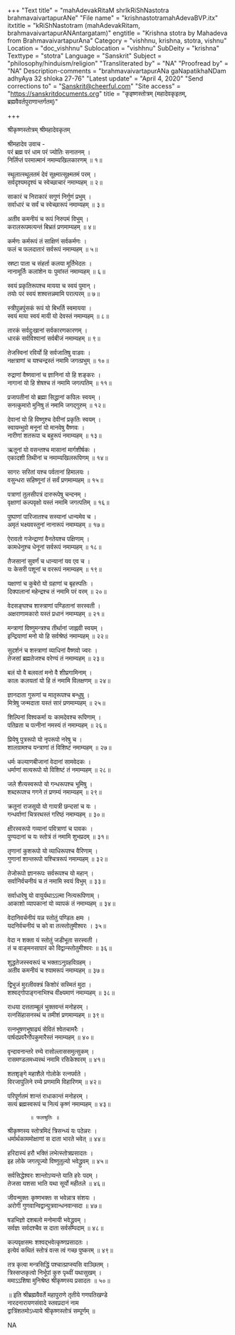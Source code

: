 +++
"Text title" = "mahAdevakRitaM shrIkRiShNastotra brahmavaivartapurANe"
"File name" = "krishnastotramahAdevaBVP.itx"
itxtitle = "kRiShNastotram (mahAdevakRitam, brahmavaivartapurANAntargatam)"
engtitle = "Krishna stotra by Mahadeva from BrahmavaivartapurAna"
Category = "vishhnu, krishna, stotra, vishnu"
Location = "doc_vishhnu"
Sublocation = "vishhnu"
SubDeity = "krishna"
Texttype = "stotra"
Language = "Sanskrit"
Subject = "philosophy/hinduism/religion"
"Transliterated by" = "NA"
"Proofread by" = "NA"
Description-comments = "brahmavaivartapurANa gaNapatikhaNDam adhyAya 32 shloka 27-76"
"Latest update" = "April 4, 2020"
"Send corrections to" = "Sanskrit@cheerful.com"
"Site access" = "https://sanskritdocuments.org"
title = "कृइष्णस्तोत्रम् (महादेवकृइतम्, ब्रह्मवैवर्तपुराणान्तर्गतम्)"

+++
  
 श्रीकृष्णस्तोत्रम् श्रीमहादेवकृतम्   
  
श्रीमहादेव उवाच -  
परं ब्रह्म परं धाम परं ज्योतिः सनातनम् ।  
निर्लिप्तं परमात्मानं नमाम्यखिलकारणम् ॥ १॥  
  
स्थूलात्स्थूलतमं देवं सूक्ष्मात्सूक्ष्मतमं परम् ।  
सर्वदृश्यमदृश्यं च स्वेच्छाचारं नमाम्यहम् ॥ २॥  
  
साकारं च निराकारं सगुणं निर्गुणं प्रभुम् ।  
सर्वाधारं च सर्वं च स्वेच्छारूपं नमाम्यहम् ॥ ३॥  
  
अतीव कमनीयं च रूपं निरुपमं विभुम् ।  
करालरूपमत्यन्तं बिभ्रतं प्रणमाम्यहम् ॥ ४॥  
  
कर्मणः कर्मरूपं तं साक्षिणं सर्वकर्मणः ।  
फलं च फलदातारं सर्वरूपं नमाम्यहम् ॥ ५॥  
  
स्रष्टा पाता च संहर्ता कलया मूर्तिभेदतः ।  
नानामूर्तिः कलांशेन यः पुमांस्तं नमाम्यहम् ॥ ६॥  
  
स्वयं प्रकृतिरूपश्च मायया च स्वयं पुमान् ।  
तयोः परं स्वयं शश्वत्तन्नमामि परात्परम् ॥ ७॥  
  
स्त्रीपुन्नपुंसकं रूपं यो बिभर्ति स्वमायया ।  
स्वयं माया स्वयं मायी यो देवस्तं नमाम्यहम् ॥ ८॥  
  
तारकं सर्वदुःखानां सर्वकारणकारणम् ।  
धारकं सर्वविश्वानां सर्वबीजं नमाम्यहम् ॥ ९॥  
  
तेजस्विनां रविर्यो हि सर्वजातिषु वाडवः ।  
नक्षत्राणां च यश्चन्द्रस्तं नमामि जगत्प्रभुम् ॥ १०॥  
  
रुद्राणां वैष्णवानां च ज्ञानिनां यो हि शङ्करः ।  
नागानां यो हि शेषश्च तं नमामि जगत्पतिम् ॥ ११॥  
  
प्रजापतीनां यो ब्रह्मा सिद्धानां कपिलः स्वयम् ।  
सनत्कुमारो मुनिषु तं नमामि जगद्गुरुम् ॥ १२॥  
  
देवानां यो हि विष्णुश्च देवीनां प्रकृतिः स्वयम् ।  
स्वायम्भुवो मनूनां यो मानवेषु वैष्णवः ।  
नारीणां शतरूपा च बहुरूपं नमाम्यहम् ॥ १३॥  
  
ऋतूनां यो वसन्तश्च मासानां मार्गशीर्षकः ।  
एकादशी तिथीनां च नमाम्यखिलरूपिणम् ॥ १४॥  
  
सागरः सरितां यश्च पर्वतानां हिमालयः ।  
वसुन्धरा सहिष्णूनां तं सर्वं प्रणमाम्यहम् ॥ १५॥  
  
पत्राणां तुलसीपत्रं दारुरूपेषु चन्दनम् ।  
वृक्षाणां कल्पवृक्षो यस्तं नमामि जगत्पतिम् ॥ १६॥  
  
पुष्पाणां पारिजातश्च सस्यानां धान्यमेव च ।  
अमृतं भक्ष्यवस्तुनां नानारूपं नमाम्यहम् ॥ १७॥  
  
ऐरावतो गजेन्द्राणां वैनतेयश्च पक्षिणाम् ।  
कामधेनुश्च धेनूनां सर्वरूपं नमाम्यहम् ॥ १८॥  
  
तैजसानां सुवर्णं च धान्यानां यव एव च ।  
यः केसरी पशूनां च वररूपं नमाम्यहम् ॥ १९॥  
  
यक्षाणां च कुबेरो यो ग्रहाणां च बृहस्पतिः ।  
दिक्पालानां महेन्द्रश्च तं नमामि परं वरम् ॥ २०॥  
  
वेदसङ्घश्च शास्त्राणां पण्डितानां सरस्वती ।  
अक्षराणामकारो यस्तं प्रधानं नमाम्यहम् ॥ २१॥  
  
मन्त्राणां विष्णुमन्त्रश्च तीर्थानां जाह्नवी स्वयम् ।  
इन्द्रियाणां मनो यो हि सर्वश्रेष्ठं नमाम्यहम् ॥ २२॥  
  
सुदर्शनं च शस्त्राणां व्याधिनां वैष्णवो ज्वरः ।  
तेजसां ब्रह्मतेजश्च वरेण्यं तं नमाम्यहम् ॥ २३॥  
  
बलं यो वै बलवतां मनो वै शीघ्रगामिनाम् ।  
कालः कलयतां यो हि तं नमामि विलक्षणम् ॥ २४॥  
  
ज्ञानदाता गुरूणां च मातृरूपश्च बन्धुषु ।  
मित्रेषु जन्मदाता यस्तं सारं प्रणमाम्यहम् ॥ २५॥  
  
शिल्पिनां विश्वकर्मा यः कामदेवश्च रूपिणाम् ।  
पतिव्रता च पत्नीनां नमस्यं तं नमाम्यहम् ॥ २६॥  
  
प्रियेषु पुत्ररूपो यो नृपरूपो नरेषु च ।  
शालग्रामश्च यन्त्राणां तं विशिष्टं नमाम्यहम् ॥ २७॥  
  
धर्मः कल्याणबीजानां वेदानां सामवेदकः ।  
धर्माणां सत्यरूपो यो विशिष्टं तं नमाम्यहम् ॥ २८॥  
  
जले शैत्यस्वरूपो यो गन्धरूपश्च भूमिषु ।  
शब्दरूपश्च गगने तं प्रणम्यं नमाम्यहम् ॥ २९॥  
  
क्रतूनां राजसूयो यो गायत्री छन्दसां च यः ।  
गन्धर्वाणां चित्ररथस्तं गरिष्ठं नमाम्यहम् ॥ ३०॥  
  
क्षीरस्वरूपो गव्यानां पवित्राणां च पावकः ।  
पुण्यदानां च यः स्तोत्रं तं नमामि शुभप्रदम् ॥ ३१॥  
  
तृणानां कुशरूपो यो व्याधिरूपश्च वैरिणाम् ।  
गुणानां शान्तरूपो यश्चित्ररूपं नमाम्यहम् ॥ ३२॥  
  
तेजोरूपो ज्ञानरूपः सर्वरूपश्च यो महान् ।  
सर्वानिर्वचनीयं च तं नमामि स्वयं विभुम् ॥ ३३॥  
  
सर्वाधारेषु यो वायुर्यथाऽऽत्मा नित्यरूपिणाम् ।  
आकाशो व्यापकानां यो व्यापकं तं नमाम्यहम् ॥ ३४॥  
  
वेदानिवर्चनीयं यन्न स्तोतुं पण्डितः क्षमः ।  
यदनिर्वचनीयं च को वा तत्स्तोतुमीश्वरः । ३५॥  
  
वेदा न शक्ता यं स्तोतुं जडीभूता सरस्वती ।  
तं च वाङ्मनसापारं को विद्वान्स्तोतुमीश्वरः ॥ ३६॥  
  
शुद्धतेजस्स्वरूपं च भक्ताऽनुग्रहविग्रहम् ।  
अतीव कमनीयं च श्यामरूपं नमाम्यहम् ॥ ३७॥  
  
द्विभुजं मुरलीवक्त्रं किशोरं सस्मितं मुदा ।  
शश्वद्गोपाङ्गनाभिश्च वीक्ष्यमाणं नमाम्यहम् ॥ ३८॥  
  
राधया दत्तताम्बूलं भुक्तवन्तं मनोहरम् ।  
रत्नसिंहासनस्थं च तमीशं प्रणमाम्यहम् ॥ ३९॥  
  
रत्नभूषणभूषाढ्यं सेवितं श्वेतचामरैः ।  
पार्षदप्रवरैर्गोपकुमारैस्तं नमाम्यहम् ॥ ४०॥  
  
वृन्दावनान्तरे रम्ये रासोल्लाससमुत्सुकम् ।  
रासमण्डलमध्यस्थं नमामि रसिकेश्वरम् ॥ ४१॥  
  
शतशृङ्गे महाशैले गोलोके रत्नपर्वते ।  
विरजापुलिने रम्ये प्रणमामि विहारिणम् ॥ ४२॥  
  
परिपूर्णतमं शान्तं राधाकान्तं मनोहरम् ।  
सत्यं ब्रह्मस्वरूपं च नित्यं कृष्णं नमाम्यहम् ॥ ४३॥  
  
           ॥ फलश्रुतिः ॥  
  
श्रीकृष्णस्य स्तोत्रमिदं त्रिसन्ध्यं यः पठेन्नरः ।  
धर्मार्थकाममोक्षाणां स दाता भारते भवेत् ॥ ४४॥  
  
हरिदास्यं हरौ भक्तिं लभेत्स्तोत्रप्रसादतः ।  
इह लोके जगत्पूज्यो विष्णुतुल्यो भवेद्ध्रुवम् ॥ ४५॥  
  
सर्वसिद्धेश्वरः शान्तोऽप्यन्ते याति हरेः पदम् ।  
तेजसा यशसा भाति यथा सूर्यो महीतले ॥ ४६॥  
  
जीवन्मुक्तः कृष्णभक्तः स भवेन्नात्र संशयः ।  
अरोगी गुणवान्विद्वान्पुत्रवान्धनवान्सदा ॥ ४७॥  
  
षडभिज्ञो दशबलो मनोमायी भवेद्ध्रुवम् ।  
सर्वज्ञः सर्वदश्चैव स दाता सर्वसम्पदाम् ॥ ४८॥  
  
कल्पवृक्षसमः शश्वद्भवेत्कृष्णप्रसादतः ।  
इत्येवं कथितं स्तोत्रं वत्स त्वं गच्छ पुष्करम् ॥ ४९॥  
  
तत्र कृत्वा मन्त्रसिद्धिं पश्चात्प्राप्स्यसि वाञ्छितम् ।  
त्रिस्सप्तकृत्वो निर्भूपां कुरु पृथ्वीं यथासुखम् ।  
ममाऽऽशिषा मुनिश्रेष्ठ श्रीकृष्णस्य प्रसादतः ॥ ५०॥  
  
॥ इति श्रीब्रह्मवैवर्ते महापुराणे तृतीये गणपतिखण्डे  
नारदनारायणसंवादे स्तवप्रदानं नाम  
द्वात्रिंशतमोऽध्याये श्रीकृष्णस्तोत्रं सम्पूर्णम् ॥  
  
  
NA  
  
